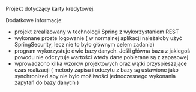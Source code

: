 Projekt dotyczący karty kredytowej.

Dodatkowe informacje:
- projekt zrealizowany w technologii Spring z wykorzystaniem REST
- wykonane proste logowanie ( w normalnej aplikacji należałoby użyć SpringSecurity, lecz nie to było głównym celem zadania)
- program wykorzystuje dwie bazy danych. Jeśli główna baza z jakiegoś powodu nie odczytuje wartości wtedy dane pobierane są z zapasowej
- wprowadzono kilka wzorcw projektowych oraz wątki przyspieszające czas realizacji ( metody zapisu i odczytu z bazy są ustawione jako 
synchronized aby nie było możliwości jednoczesnego wykonania zapytań do bazy danych )
